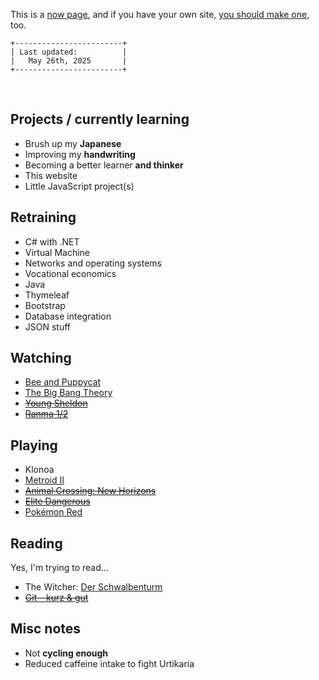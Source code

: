 This is a [now page](https://nownownow.com/about), and if you have your own site, [you should make one](https://nownownow.com/about), too.

```
+------------------------+
| Last updated:          |
|   May 26th, 2025       |
+------------------------+
```
<br>

## Projects / currently learning

- Brush up my **Japanese**
- Improving my **handwriting**
- Becoming a better learner **and thinker**
- This website
- Little JavaScript project(s)

## Retraining

- C# with .NET
- Virtual Machine
- Networks and operating systems
- Vocational economics
- Java
- Thymeleaf
- Bootstrap
- Database integration
- JSON stuff

## Watching

- [Bee and Puppycat](https://www.imdb.com/de/title/tt4163486/)
- [The Big Bang Theory](https://www.netflix.com/de/title/70143830)
- ~~[Young Sheldon](https://www.netflix.com/de-en/title/80192612)~~
- ~~[Ranma 1/2](https://www.netflix.com/de/title/81171925)~~

## Playing

- Klonoa
- [Metroid II](https://www.nintendo.com/de-de/Spiele/Game-Boy/Metroid-II-Return-of-Samus-275737.html)
- ~~[Animal Crossing: New Horizons](https://www.nintendo.com/us/store/products/animal-crossing-new-horizons-switch/)~~
- ~~[Elite Dangerous](https://www.elitedangerous.com/)~~
- [Pokémon Red](https://www.pokemon.com/us/pokemon-video-games/pokemon-red-version-and-pokemon-blue-version)

## Reading

Yes, I'm trying to read...

- The Witcher: [Der Schwalbenturm](https://www.thalia.de/shop/home/artikeldetails/A1054710861)
- ~~[Git – kurz & gut](https://www.thalia.de/shop/home/artikeldetails/A1062191873)~~

## Misc notes

- Not **cycling enough**
- Reduced caffeine intake to fight Urtikaria
